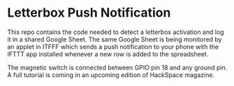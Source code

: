 # Letterbox Push Notification
This repo contains the code needed to detect a letterbox activation and log it in a shared Google Sheet. The same Google Sheet is being monitored by an applet in ITFFF which sends a push notification to your phone with the IFTTT app installed whenever a new row is added to the spreadsheet.

The magnetic switch is connected between GPIO pin 18 and any ground pin. A full tutorial is coming in an upcoming edition of HackSpace magazine.
